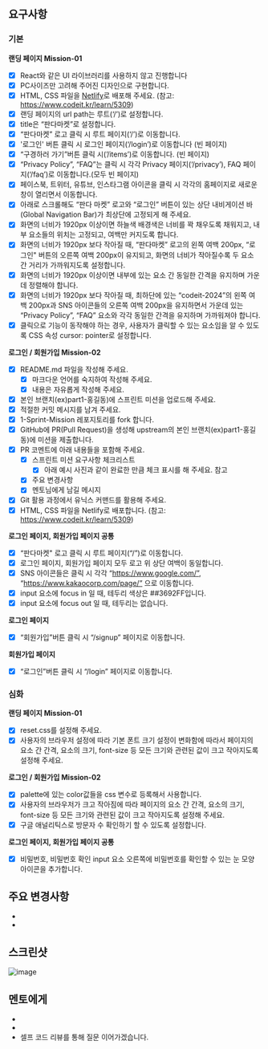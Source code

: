 ## 요구사항

### 기본

**랜딩 페이지 Mission-01**
- [x]  React와 같은 UI 라이브러리를 사용하지 않고 진행합니다
- [x]  PC사이즈만 고려해 주어진 디자인으로 구현합니다.
- [x]  HTML, CSS 파일을 [Netlify](https://www.netlify.com/)로 배포해 주세요. (참고: https://www.codeit.kr/learn/5309)
- [x]  랜딩 페이지의 url path는 루트(‘/’)로 설정합니다.
- [x]  title은 “판다마켓”로 설정합니다.
- [x]  “판다마켓” 로고 클릭 시 루트 페이지(‘/’)로 이동합니다.
- [x]  '로그인' 버튼 클릭 시 로그인 페이지(‘/login’)로 이동합니다 (빈 페이지)
- [x]  “구경하러 가기”버튼 클릭 시(’/items’)로 이동합니다. (빈 페이지)
- [x]  “Privacy Policy”, “FAQ”는 클릭 시 각각 Privacy 페이지(‘/privacy’), FAQ 페이지(‘/faq’)로 이동합니다.(모두 빈 페이지)
- [x]  페이스북, 트위터, 유튜브, 인스타그램 아이콘을 클릭 시 각각의 홈페이지로 새로운 창이 열리면서 이동합니다.
- [x]  아래로 스크롤해도 “판다 마켓” 로고와 “로그인” 버튼이 있는 상단 내비게이션 바(Global Navigation Bar)가 최상단에 고정되게 해 주세요.
- [x]  화면의 너비가 1920px 이상이면 하늘색 배경색은 너비를 꽉 채우도록 채워지고, 내부 요소들의 위치는 고정되고, 여백만 커지도록 합니다.
- [x]  화면의 너비가 1920px 보다 작아질 때, “판다마켓” 로고의 왼쪽 여백 200px, “로그인" 버튼의 오른쪽 여백 200px이 유지되고, 화면의 너비가 작아질수록 두 요소 간 거리가 가까워지도록 설정합니다.
- [x]  화면의 너비가 1920px 이상이면 내부에 있는 요소 간 동일한 간격을 유지하며 가운데 정렬해야 합니다.
- [x]  화면의 너비가 1920px 보다 작아질 때, 최하단에 있는 “codeit-2024”의 왼쪽 여백 200px과 SNS 아이콘들의 오른쪽 여백 200px을 유지하면서 가운데 있는 “Privacy Policy”, “FAQ” 요소와 각각 동일한 간격을 유지하며 가까워져야 합니다.
- [x]  클릭으로 기능이 동작해야 하는 경우, 사용자가 클릭할 수 있는 요소임을 알 수 있도록 CSS 속성 cursor: pointer로 설정합니다.

**로그인 / 회원가입 Mission-02**
- [x]  README.md 파일을 작성해 주세요.
    - [x] 마크다운 언어를 숙지하여 작성해 주세요.
    - [x] 내용은 자유롭게 작성해 주세요.
- [x]  본인 브랜치(ex)part1-홍길동)에 스프린트 미션을 업로드해 주세요.
- [x]  적절한 커밋 메시지를 남겨 주세요.
- [x]  1-Sprint-Mission 레포지토리를 fork 합니다.
- [x]  GitHub에 PR(Pull Request)을 생성해 upstream의 본인 브랜치(ex)part1-홍길동)에 미션을 제출합니다.
- [x]  PR 코멘트에 아래 내용들을 포함해 주세요.
    - [x]  스프린트 미션 요구사항 체크리스트
        - [x] 아래 예시 사진과 같이 완료한 만큼 체크 표시를 해 주세요. 참고
    - [x]  주요 변경사항
    - [x]  멘토님에게 남길 메시지
- [x]  Git 활용 과정에서 유닉스 커맨드를 활용해 주세요.
- [x]  HTML, CSS 파일을 Netlify로 배포합니다. (참고: https://www.codeit.kr/learn/5309)

**로그인 페이지, 회원가입 페이지 공통**
- [x] “판다마켓" 로고 클릭 시 루트 페이지(“/”)로 이동합니다.
- [x] 로그인 페이지, 회원가입 페이지 모두 로고 위 상단 여백이 동일합니다.
- [x] SNS 아이콘들은 클릭 시 각각 “https://www.google.com/”, “https://www.kakaocorp.com/page/” 으로 이동합니다.
- [x] input 요소에 focus in 일 때, 테두리 색상은 ##3692FF입니다.
- [x] input 요소에 focus out 일 때, 테두리는 없습니다.

**로그인 페이지**
- [x] “회원가입”버튼 클릭 시 “/signup” 페이지로 이동합니다.

**회원가입 페이지**
- [x] “로그인”버튼 클릭 시 “/login” 페이지로 이동합니다.


### 심화

**랜딩 페이지 Mission-01**
- [x]  reset.css를 설정해 주세요.
- [x]  사용자의 브라우저 설정에 따라 기본 폰트 크기 설정이 변화함에 따라서 페이지의 요소 간 간격, 요소의 크기, font-size 등 모든 크기와 관련된 값이 크고 작아지도록 설정해 주세요.

**로그인 / 회원가입 Mission-02**
- [x] palette에 있는 color값들을 css 변수로 등록해서 사용합니다.
- [x] 사용자의 브라우저가 크고 작아짐에 따라 페이지의 요소 간 간격, 요소의 크기, font-size 등 모든 크기와 관련된 값이 크고 작아지도록 설정해 주세요.
- [x] 구글 애널리틱스로 방문자 수 확인하기 할 수 있도록 설정합니다.

**로그인 페이지, 회원가입 페이지 공통**
- [x] 비밀번호, 비밀번호 확인 input 요소 오른쪽에 비밀번호를 확인할 수 있는 눈 모양 아이콘을 추가합니다.

## 주요 변경사항

-
-

## 스크린샷

![image](이미지url)

## 멘토에게

- 
-
- 셀프 코드 리뷰를 통해 질문 이어가겠습니다.
